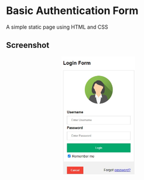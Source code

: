 # Basic Authentication Form
A simple static page using HTML and CSS

## Screenshot
<p align="center">
<img src="form_pic.jpeg" alt="drawing" width="200" />
</p>
